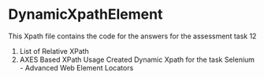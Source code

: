 # DynamicXpathElement
This Xpath file contains the code for the answers for the assessment task 12 
1. List of Relative XPath
2. AXES Based XPath Usage
Created Dynamic Xpath for the task Selenium - Advanced Web Element Locators
